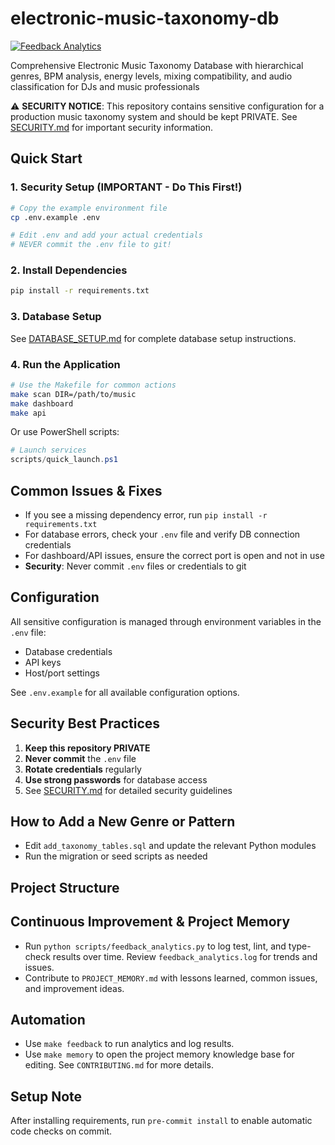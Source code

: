 # electronic-music-taxonomy-db

[![Feedback Analytics](https://github.com/djunohoo/electronic-music-taxonomy-db/actions/workflows/feedback_analytics.yml/badge.svg)](https://github.com/djunohoo/electronic-music-taxonomy-db/actions/workflows/feedback_analytics.yml)

Comprehensive Electronic Music Taxonomy Database with hierarchical genres, BPM analysis, energy levels, mixing compatibility, and audio classification for DJs and music professionals

⚠️ **SECURITY NOTICE**: This repository contains sensitive configuration for a production music taxonomy system and should be kept PRIVATE. See [SECURITY.md](SECURITY.md) for important security information.

## Quick Start

### 1. Security Setup (IMPORTANT - Do This First!)
```bash
# Copy the example environment file
cp .env.example .env

# Edit .env and add your actual credentials
# NEVER commit the .env file to git!
```

### 2. Install Dependencies
```bash
pip install -r requirements.txt
```

### 3. Database Setup
See [DATABASE_SETUP.md](DATABASE_SETUP.md) for complete database setup instructions.

### 4. Run the Application
```bash
# Use the Makefile for common actions
make scan DIR=/path/to/music
make dashboard
make api
```

Or use PowerShell scripts:
```powershell
# Launch services
scripts/quick_launch.ps1
```

## Common Issues & Fixes
- If you see a missing dependency error, run `pip install -r requirements.txt`
- For database errors, check your `.env` file and verify DB connection credentials
- For dashboard/API issues, ensure the correct port is open and not in use
- **Security**: Never commit `.env` files or credentials to git

## Configuration

All sensitive configuration is managed through environment variables in the `.env` file:
- Database credentials
- API keys
- Host/port settings

See `.env.example` for all available configuration options.

## Security Best Practices

1. **Keep this repository PRIVATE**
2. **Never commit** the `.env` file
3. **Rotate credentials** regularly
4. **Use strong passwords** for database access
5. See [SECURITY.md](SECURITY.md) for detailed security guidelines


## How to Add a New Genre or Pattern
- Edit `add_taxonomy_tables.sql` and update the relevant Python modules
- Run the migration or seed scripts as needed

## Project Structure

## Continuous Improvement & Project Memory

- Run `python scripts/feedback_analytics.py` to log test, lint, and type-check results over time. Review `feedback_analytics.log` for trends and issues.
- Contribute to `PROJECT_MEMORY.md` with lessons learned, common issues, and improvement ideas.

## Automation

- Use `make feedback` to run analytics and log results.
- Use `make memory` to open the project memory knowledge base for editing.
See `CONTRIBUTING.md` for more details.

## Setup Note

After installing requirements, run `pre-commit install` to enable automatic code checks on commit.
